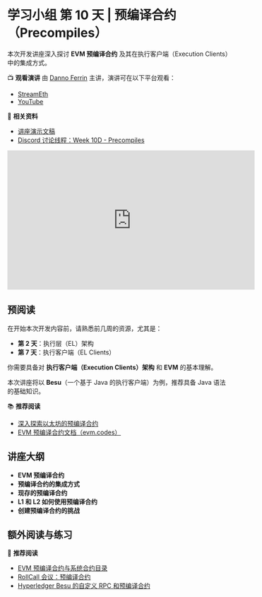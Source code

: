 # 学习小组 第 10 天 | 预编译合约（Precompiles）

本次开发讲座深入探讨 **EVM 预编译合约** 及其在执行客户端（Execution Clients）中的集成方式。

📺 **观看演讲**
由 [Danno Ferrin](https://twitter.com/shemnon) 主讲，演讲可在以下平台观看：
- [StreamEth](https://streameth.org/65cf97e702e803dbd57d823f/epf_study_group)
- [YouTube](https://www.youtube.com/watch?v=daiMhkt0XTw)

📑 **相关资料**
- [讲座演示文稿](https://hackmd.io/@shemnon/precompiles)
- [Discord 讨论线程：Week 10D - Precompiles](https://discord.com/channels/1205546645496795137/1231990093506678785)

<iframe width="560" height="315" src="https://www.youtube.com/embed/daiMhkt0XTw?si=6c4EJRi-g1G5udJH" title="YouTube video player" frameborder="0" allow="accelerometer; autoplay; clipboard-write; encrypted-media; gyroscope; picture-in-picture; web-share" referrerpolicy="strict-origin-when-cross-origin" allowfullscreen></iframe>

## 预阅读

在开始本次开发内容前，请熟悉前几周的资源，尤其是：
- **第 2 天**：执行层（EL）架构
- **第 7 天**：执行客户端（EL Clients）

你需要具备对 **执行客户端（Execution Clients）架构** 和 **EVM** 的基本理解。

本次讲座将以 **Besu**（一个基于 Java 的执行客户端）为例，推荐具备 Java 语法的基础知识。

📚 **推荐阅读**
- [深入探索以太坊的预编译合约](https://lucasmartincalderon.medium.com/exploring-precompiled-contracts-on-ethereum-a-deep-dive-4e9f9682e0aa)
- [EVM 预编译合约文档（evm.codes）](https://www.evm.codes/precompiled)

## 讲座大纲

- **EVM 预编译合约**
- **预编译合约的集成方式**
- **现存的预编译合约**
- **L1 和 L2 如何使用预编译合约**
- **创建预编译合约的挑战**

## 额外阅读与练习

📖 **推荐阅读**
- [EVM 预编译合约与系统合约目录](https://github.com/shemnon/precompiles/)
- [RollCall 会议：预编译合约](https://www.youtube.com/watch?v=tg01COfxi_M)
- [Hyperledger Besu 的自定义 RPC 和预编译合约](https://www.youtube.com/watch?v=djL5nczlYFw)
